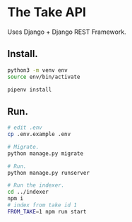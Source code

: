 The Take API
============

Uses Django + Django REST Framework.

## Install.

```sh
python3 -m venv env
source env/bin/activate

pipenv install
```

## Run.

```sh
# edit .env
cp .env.example .env

# Migrate.
python manage.py migrate

# Run.
python manage.py runserver

# Run the indexer.
cd ../indexer
npm i
# index from take id 1
FROM_TAKE=1 npm run start
```